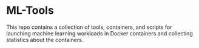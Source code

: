 # ML-Tools

This repo contains a collection of tools, containers, and scripts for launching
machine learning workloads in Docker containers and collecting statistics about the 
containers.
